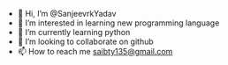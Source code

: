 - 👋 Hi, I’m @SanjeevrkYadav
- 👀 I’m interested in learning new programming language
- 🌱 I’m currently learning python
- 💞️ I’m looking to collaborate on github
- 📫 How to reach me saibty135@gmail.com

<!---
SanjeevrkYadav/SanjeevrkYadav is a ✨ special ✨ repository because its `README.md` (this file) appears on your GitHub profile.
You can click the Preview link to take a look at your changes.
--->
